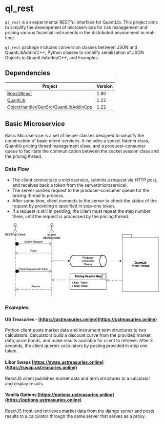 # ql_rest

`ql_rest` is an experimental RESTful interface for QuantLib. This project aims to simplify the development of microservices for risk management and pricing various financial instruments in the distributed environment in real-time.

`ql_rest` package includes conversion classes between JSON and QuantLibAddin/C++, Python classes to simplify serialization of JSON Objects to QuantLibAddin/C++, and Examples.


## Dependencies

| Project| Version|
| ------ | ------ |
| [Boost/Beast](https://www.boost.org/doc/libs/1_80_0/libs/beast/doc/html/index.html)| 1.80 |
| [QuantLib](https://github.com/lballabio/QuantLib/releases) | 1.22 |
| [ObjectHandler/GenSrc/QuantLibAddinCpp](https://github.com/eehlers/QuantLibAddin-Old/releases/tag/QuantLibAddin-v1.22) | 1.22 |

## Basic Microservice 
Basic Microservice is a set of helper classes designed to simplify the construction of basic micro-services. It includes a socket listener class, Quantlib pricing thread management class, and a producer-consumer queue to facilitate the communication between the socket session class and the pricing thread.

### Data Flow
* The client connects to a microservice, submits a request via HTTP post, and receives back a token from the server(microservice).
* The server pushes request to the producer-consumer queue for the pricing thread to process.
* After some time, client connects to the server to check the status of the request by providing a specified in step-one token.
* If a request is still in pending, the client must repeat the step number there, until the request is processed by the pricing thread.

![N|Solid](https://github.com/mkipnis/ql_rest/blob/master/misc/basic_micro_service.png?raw=true)


### Examples

#### US Treasuries - [https://ustreasuries.online](https://ustreasuries.online)
Python client posts market data and instrument term structures to two calculators.  Calculators build a discount curve from the provided market data, price bonds, and make results available for client to retrieve.  After 3 seconds, the client queries calculators by posting provided in step one token.
 
#### Libor Swaps [https://swap.ustreasuries.online](https://swap.ustreasuries.online)
ReactJS client publishes market data and term structures to a calculator and display results

#### Vanilla Options [https://options.ustreasuries.online](https://options.ustreasuries.online)
ReactJS front-end retrieves market data from the django server and posts results to a calculator through the same server that serves as a proxy.

